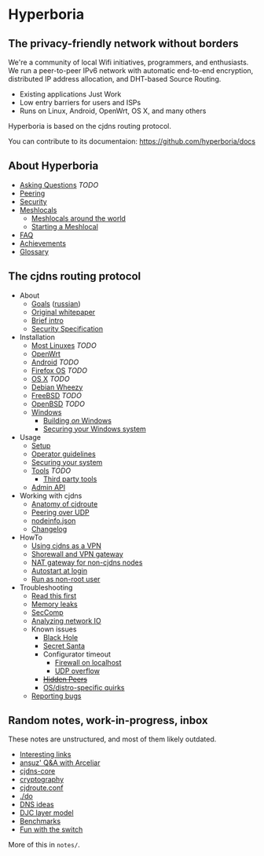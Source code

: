 # Hyperboria

## The privacy-friendly network without borders

We're a community of local Wifi initiatives, programmers, and enthusiasts.
We run a peer-to-peer IPv6 network with automatic end-to-end encryption,
distributed IP address allocation, and DHT-based Source Routing.

- Existing applications Just Work
- Low entry barriers for users and ISPs
- Runs on Linux, Android, OpenWrt, OS X, and many others

Hyperboria is based on the cjdns routing protocol.

You can contribute to its documentaion: https://github.com/hyperboria/docs


## About Hyperboria

- [Asking Questions](wtfm.md) *TODO*
- [Peering](faq/peering.md)
- [Security](faq/security.md)
- [Meshlocals](meshlocals/intro.md)
  - [Meshlocals around the world](meshlocals/existing/index.md)
  - [Starting a Meshlocal](meshlocals/diy.md)
- [FAQ](faq/general.md)
- [Achievements](achievements.md)
- [Glossary](faq/glossary.md)


## The cjdns routing protocol

- About
  - [Goals](projectGoals.md) ([russian](projectGoals_ru.md))
  - [Original whitepaper](Whitepaper.md)
  - [Brief intro](intro.md)
  - [Security Specification](security_specification.md)
- Installation
  - [Most Linuxes](install/linux.md) *TODO*
  - [OpenWrt](openwrt.md)
  - [Android](install/android.md) *TODO*
  - [Firefox OS](install/firefoxos.md) *TODO*
  - [OS X](install/osx.md) *TODO*
  - [Debian Wheezy](debian-wheezy.md)
  - [FreeBSD](install/freebsd.md) *TODO*
  - [OpenBSD](install/openbsd.md) *TODO*
  - [Windows](windows.md)
    - [Building *on* Windows](notes/build-on-windows.md)
    - [Securing your Windows system](notes/windows-firewall.md)
- Usage
  - [Setup](configure.md)
  - [Operator guidelines](cjdns/Operator_Guidelines.md)
  - [Securing your system](network-services.md)
  - [Tools](tools/index.md) *TODO*
    - [Third party tools](ctrls.md)
  - [Admin API](admin-api.md)
- Working with cjdns
  - [Anatomy of cjdroute](cjdns/anatomy.md)
  - [Peering over UDP](cjdns/peering-over-UDP-IP.md)
  - [nodeinfo.json](cjdns/nodeinfo-json.md)
  - [Changelog](cjdns/changelog.md)
- HowTo
  - [Using cjdns as a VPN](tunnel.md)
  - [Shorewall and VPN gateway](shorewall_and_vpn_gateway_howto.md)
  - [NAT gateway for non-cjdns nodes](nat-gateway.md)
  - [Autostart at login](autostart-at-login.md)
  - [Run as non-root user](non-root-user.md)
- Troubleshooting
  - [Read this first](bugs/policy.md)
  - [Memory leaks](debugging_memory_leaks.md)
  - [SecComp](Seccomp.md)
  - [Analyzing network IO](TrafficAnalisys.md)
  - Known issues
    - [Black Hole](bugs/black-hole.md)
    - [Secret Santa](bugs/santa.md)
    - Configurator timeout
      - [Firewall on localhost](bugs/configurator-timeout.md)
      - [UDP overflow](bugs/connectTo-overflow.md)
    - ~~[Hidden Peers](bugs/hidden-peers.md)~~
    - [OS/distro-specific quirks](bugs/distro-quirks.md)
  - [Reporting bugs](bugs/reporting.md)


## Random notes, work-in-progress, inbox

These notes are unstructured, and most of them likely outdated.

* [Interesting links](notes/links.md)
* [ansuz' Q&A with Arceliar](notes/arc-workings.md)
* [cjdns-core](notes/cjdns-core.md)
* [cryptography](notes/cryptography.md)
* [cjdroute.conf](notes/cjdroute.md)
* [./do](notes/do.md)
* [DNS ideas](notes/dns.md)
* [DJC layer model](djc_layer_model.md)
* [Benchmarks](benchmark.txt)
* [Fun with the switch](switchfun.txt)

More of this in `notes/`.
